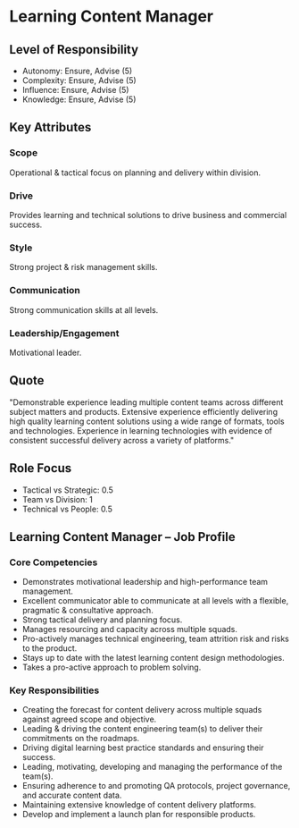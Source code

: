 # Learning Content Manager

## Level of Responsibility
- Autonomy: Ensure, Advise (5)
- Complexity: Ensure, Advise (5)
- Influence: Ensure, Advise (5)
- Knowledge: Ensure, Advise (5)

## Key Attributes
### Scope
Operational & tactical focus on planning and delivery within division.

### Drive
Provides learning and technical solutions to drive business and commercial success.

### Style
Strong project & risk management skills.

### Communication
Strong communication skills at all levels.

### Leadership/Engagement
Motivational leader.

## Quote
"Demonstrable experience leading multiple content teams across different subject matters and products. Extensive experience efficiently delivering high quality learning content solutions using a wide range of formats, tools and technologies. Experience in learning technologies with evidence of consistent successful delivery across a variety of platforms."

## Role Focus
- Tactical vs Strategic: 0.5
- Team vs Division: 1
- Technical vs People: 0.5

## Learning Content Manager – Job Profile

### Core Competencies
- Demonstrates motivational leadership and high-performance team management.
- Excellent communicator able to communicate at all levels with a flexible, pragmatic & consultative approach.
- Strong tactical delivery and planning focus.
- Manages resourcing and capacity across multiple squads.
- Pro-actively manages technical engineering, team attrition risk and risks to the product.
- Stays up to date with the latest learning content design methodologies.
- Takes a pro-active approach to problem solving.

### Key Responsibilities
- Creating the forecast for content delivery across multiple squads against agreed scope and objective.
- Leading & driving the content engineering team(s) to deliver their commitments on the roadmaps.
- Driving digital learning best practice standards and ensuring their success.
- Leading, motivating, developing and managing the performance of the team(s).
- Ensuring adherence to and promoting QA protocols, project governance, and accurate content data.
- Maintaining extensive knowledge of content delivery platforms.
- Develop and implement a launch plan for responsible products.
